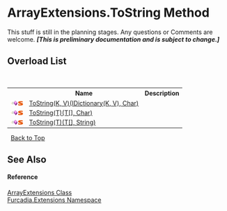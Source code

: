 # ArrayExtensions.ToString Method 
This stuff is still in the planning stages. Any questions or Comments are welcome. _**\[This is preliminary documentation and is subject to change.\]**_


## Overload List
&nbsp;<table><tr><th></th><th>Name</th><th>Description</th></tr><tr><td>![Public method](media/pubmethod.gif "Public method")![Static member](media/static.gif "Static member")</td><td><a href="M_Furcadia_Extensions_ArrayExtensions_ToString__2">ToString(K, V)(IDictionary(K, V), Char)</a></td><td /></tr><tr><td>![Public method](media/pubmethod.gif "Public method")![Static member](media/static.gif "Static member")</td><td><a href="M_Furcadia_Extensions_ArrayExtensions_ToString__1">ToString(T)(T[], Char)</a></td><td /></tr><tr><td>![Public method](media/pubmethod.gif "Public method")![Static member](media/static.gif "Static member")</td><td><a href="M_Furcadia_Extensions_ArrayExtensions_ToString__1_1">ToString(T)(T[], String)</a></td><td /></tr></table>&nbsp;
<a href="#arrayextensions.tostring-method">Back to Top</a>

## See Also


#### Reference
<a href="T_Furcadia_Extensions_ArrayExtensions">ArrayExtensions Class</a><br /><a href="N_Furcadia_Extensions">Furcadia.Extensions Namespace</a><br />